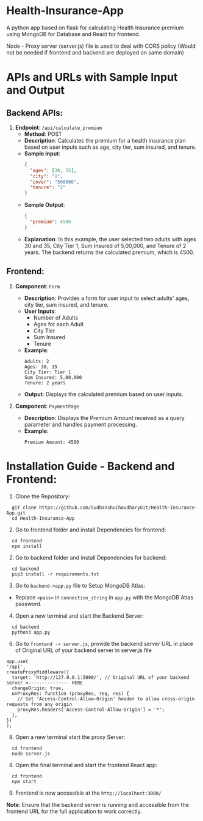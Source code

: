 # Health-Insurance-App
A python app based on flask for calculating Health Insurance premium using MongoDB for Database and React for frontend.

Node - Proxy server (server.js) file is used to deal with CORS policy (Would not be needed if frontend and backend are deployed on same domain)

# APIs and URLs with Sample Input and Output

## Backend APIs:

1. **Endpoint**: `/api/calculate_premium`
   - **Method**: POST
   - **Description**: Calculates the premium for a health insurance plan based on user inputs such as age, city tier, sum insured, and tenure.
   - **Sample Input**:
     ```json
     {
       "ages": [30, 35],
       "city": "1",
       "cover": "500000",
       "tenure": "2"
     }
     ```
   - **Sample Output**:
     ```json
     {
       "premium": 4500
     }
     ```
   - **Explanation**: In this example, the user selected two adults with ages 30 and 35, City Tier 1, Sum Insured of 5,00,000, and Tenure of 2 years. The backend returns the calculated premium, which is 4500.

## Frontend:

1. **Component**: `Form`
   - **Description**: Provides a form for user input to select adults' ages, city tier, sum insured, and tenure.
   - **User Inputs**:
     - Number of Adults
     - Ages for each Adult
     - City Tier
     - Sum Insured
     - Tenure
   - **Example**:
     ```
     Adults: 2
     Ages: 30, 35
     City Tier: Tier 1
     Sum Insured: 5,00,000
     Tenure: 2 years
     ```
   - **Output**: Displays the calculated premium based on user inputs.

2. **Component**: `PaymentPage`
   - **Description**: Displays the Premium Amount received as a query parameter and handles payment processing.
   - **Example**:
     ```
     Premium Amount: 4500
     ```

# Installation Guide - Backend and Frontend:

1. Clone the  Repository:

  ```
    git clone https://github.com/SudhanshuChoudharyGit/Health-Insurance-App.git
    cd Health-Insurance-App
  ```
2. Go to frontend folder and install Dependencies for frontend:
  ```
    cd frontend
    npm install
  ```
2. Go to backend folder and install Dependencies for backend:
  ```
    cd backend
    pip3 install -r requirements.txt
  ```
3. Go to `backend->app.py` file to Setup MongoDB Atlas:
- Replace `<pass>` in `connection_string` in `app.py` with the MongoDB Atlas password.

4. Open a new terminal and start the Backend Server:
  ```
    cd backend
    python3 app.py
  ```

6. Go to `frontend -> server.js`, provide the backend server URL in place of Original URL of your backend server in server.js file
  ```
app.use(
  '/api', 
  createProxyMiddleware({
    target: 'http://127.0.0.1:5000/', // Original URL of your backend server <--------------- HERE
    changeOrigin: true, 
    onProxyRes: function (proxyRes, req, res) {
      // Set 'Access-Control-Allow-Origin' header to allow cross-origin requests from any origin
      proxyRes.headers['Access-Control-Allow-Origin'] = '*';
    },
  })
);
```

8.  Open a new terminal start the proxy Server:
  ```
    cd frontend
    node server.js
  ```
8. Open the final terminal and start the frontend React app:
  ```
    cd frontend
    npm start
  ```
9.  Frontend is now accessible at the `http://localhost:3000/`

**Note**: Ensure that the backend server is running and accessible from the frontend URL for the full application to work correctly.


